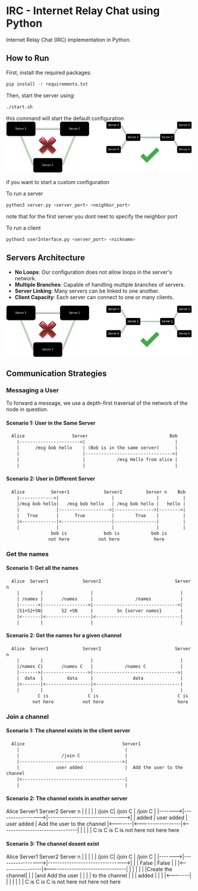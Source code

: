 # IRC - Internet Relay Chat using Python

Internet Relay Chat (IRC) implementation in Python.

## How to Run

First, install the required packages:

```bash
pip install -r requirements.txt
```

Then, start the server using:

```bash
./start.sh
```
this command will start the default configuration 
![default Architecture](./data/images/image1.png)

if you want to start a custom configuration

To run a server

```bash
python3 server.py <server_port> <neighbor_port>
```
note that for the first server you dont neet to specify the neighbor port

To run a client

```bash
python3 userInterface.py <server_port> <nickname>
```

## Servers Architecture

- **No Loops**: Our configuration does not allow loops in the server's network.
- **Multiple Branches**: Capable of handling multiple branches of servers.
- **Server Linking**: Many servers can be linked to one another.
- **Client Capacity**: Each server can connect to one or many clients.

![Server Architecture](./data/images/image1.png)

## Communication Strategies

### Messaging a User

To forward a message, we use a depth-first traversal of the network of the node in question.

#### Scenario 1: User in the Same Server

```
  Alice                  Server                               Bob
    |----------------------->|                                  |
    |      /msg bob hello    | (Bob is in the same server)      |
    |                        |--------------------------------->|
    |                        |            /msg Hello from alice |
    |                        |                                  |
```

#### Scenario 2: User in Different Server

```
  Alice          Server1             Server2         Server n    Bob
    |------------->|                    |                |         |
    |/msg bob hello|   /msg bob hello   | /msg bob hello |   hello |
    |              |------------------->|--------------->|-------->|
    |   True       |      True          |        True    |         |
    |<-------------|<-------------------|----------------|         |
    |              |                    |                |         |
                 bob is              bob is            bob is
                not here           not here             here
```

### Get the names


#### Scenario 1: Get all the names
```
  Alice  Server1             Server2                            Server n
    |        |                  |                                 |
    | /names |       /names     |                /names           |
    |------->|----------------->|-------------------------------->|
    |S1+S2+SN|       S2 +SN     |         Sn {server names}       |
    |<-------|<-----------------|<--------------------------------|
    |        |                  |                                 | 
```

#### Scenario 2: Get the names for a given channel
```
  Alice  Server1             Server2                            Server n
    |        |                  |                                 |
    |/names C|       /names C   |            /names C             |
    |------->|----------------->|-------------------------------->|
    |  data  |         data     |               data              |
    |<-------|<-----------------|<--------------------------------|
    |        |                  |                                 | 
            C is               C is                              C is
          not here           not here                            here

```

### Join a channel

#### Scenario 1: The channel exists in the client server

```
  Alice                                     Server1
    |                                        |
    |                /join C                 |
    |--------------------------------------->|   
    |              user added                |  Add the user to the channel
    |<---------------------------------------|
    |                                        |
```

#### Scenario 2: The channel exists in another server

 Alice  Server1             Server2                            Server n
    |        |                  |                                 |
    | /join C|        /join C   |             /join C             |
    |------->|----------------->|-------------------------------->|
    | added  |     user added   |            user added           |  Add the user to the channel
    |<-------|<-----------------|<--------------------------------|
    |        |                  |                                 | 
            C is               C is                              C is
          not here           not here                            here


#### Scenario 3: The channel dosent exist

 Alice  Server1             Server2                            Server n
    |        |                  |                                 |
    | /join C|        /join C   |             /join C             |
    |------->|----------------->|-------------------------------->|
    |        |       False      |              False              | 
    |        |<-----------------|<--------------------------------|
    |        |                  |                                 | 
    |        |Create the channel|                                 | 
    |        |and Add the user  |                                 |
    |        | to the channel   |                                 |
    | added  |                  |                                 | 
    |<-------|                  |                                 |
    |        |                  |                                 | 
            C is               C is                              C is
          not here           not here                          not here